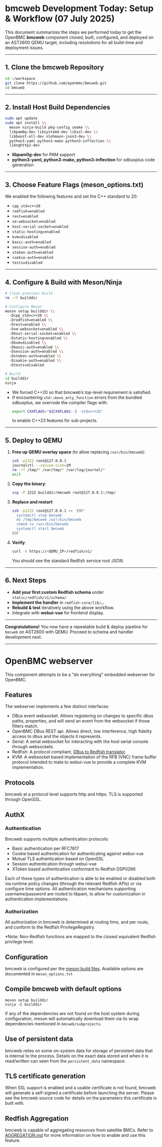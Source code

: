 # bmcweb Development Today: Setup & Workflow (07 July 2025)

This document summarizes the steps we performed today to get the OpenBMC **bmcweb** component cloned, built, configured, and deployed on an AST2600 QEMU target, including resolutions for all build-time and deployment issues.

---

## 1. Clone the bmcweb Repository

```bash
cd ~/workspace
git clone https://github.com/openbmc/bmcweb.git
cd bmcweb
```

---

## 2. Install Host Build Dependencies

```bash
sudo apt update
sudo apt install \\
  meson ninja-build pkg-config cmake \\
  libpam0g-dev libsystemd-dev libssl-dev \\
  libboost-all-dev nlohmann-json3-dev \\
  python3-yaml python3-mako python3-inflection \\
  libnghttp2-dev
```

- **libpam0g-dev** for PAM support  
- **python3-yaml, python3-mako, python3-inflection** for sdbusplus code generation

---

## 3. Choose Feature Flags (meson_options.txt)

We enabled the following features and set the C++ standard to 20:

- `cpp_std=c++20`  
- `redfish=enabled`  
- `rest=enabled`  
- `vm-websocket=enabled`  
- `host-serial-socket=enabled`  
- `static-hosting=enabled`  
- `kvm=disabled`  
- `basic-auth=enabled`  
- `session-auth=enabled`  
- `xtoken-auth=enabled`  
- `cookie-auth=enabled`  
- `tests=disabled`  

---

## 4. Configure & Build with Meson/Ninja

```bash
# Clean previous build
rm -rf builddir

# Configure Meson
meson setup builddir \\
  -Dcpp_std=c++20 \\
  -Dredfish=enabled \\
  -Drest=enabled \\
  -Dvm-websocket=enabled \\
  -Dhost-serial-socket=enabled \\
  -Dstatic-hosting=enabled \\
  -Dkvm=disabled \\
  -Dbasic-auth=enabled \\
  -Dsession-auth=enabled \\
  -Dxtoken-auth=enabled \\
  -Dcookie-auth=enabled \\
  -Dtests=disabled

# Build
cd builddir
ninja
```

- We forced C++20 so that bmcweb’s top-level requirement is satisfied.
- If encountering `std::move_only_function` errors from the bundled sdbusplus, we overrode the compiler flags with:
  ```bash
  export CXXFLAGS="${CXXFLAGS:-} -std=c++2b"
  ```
  to enable C++23 features for sub-projects.

---

## 5. Deploy to QEMU

1. **Free up QEMU overlay space** (to allow replacing `/usr/bin/bmcweb`):
   ```bash
   ssh -p2222 root@127.0.0.1
   journalctl --vacuum-size=1M
   rm -rf /tmp/* /var/tmp/* /var/log/journal/*
   exit
   ```
2. **Copy the binary**:
   ```bash
   scp -P 2222 builddir/bmcweb root@127.0.0.1:/tmp/
   ```
3. **Replace and restart**:
   ```bash
   ssh -p2222 root@127.0.0.1 << 'EOF'
     systemctl stop bmcweb
     mv /tmp/bmcweb /usr/bin/bmcweb
     chmod +x /usr/bin/bmcweb
     systemctl start bmcweb
   EOF
   ```
4. **Verify**:
   ```bash
   curl -k https://<QEMU_IP>/redfish/v1/
   ```
   You should see the standard Redfish service root JSON.

---

## 6. Next Steps

- **Add your first custom Redfish schema** under `static/redfish/v1/schema/`.  
- **Implement the handler** in `redfish-core/lib/…`.  
- **Rebuild & test** iteratively using the above workflow.  
- Integrate with **webui-vue** for frontend display.

---

**Congratulations!** You now have a repeatable build & deploy pipeline for `bmcweb` on AST2600 with QEMU. Proceed to schema and handler development next.



----------------------


# OpenBMC webserver

This component attempts to be a "do everything" embedded webserver for OpenBMC.

## Features

The webserver implements a few distinct interfaces:

- DBus event websocket. Allows registering on changes to specific dbus paths,
  properties, and will send an event from the websocket if those filters match.
- OpenBMC DBus REST api. Allows direct, low interference, high fidelity access
  to dbus and the objects it represents.
- Serial: A serial websocket for interacting with the host serial console
  through websockets.
- Redfish: A protocol compliant, [DBus to Redfish translator](docs/Redfish.md).
- KVM: A websocket based implementation of the RFB (VNC) frame buffer protocol
  intended to mate to webui-vue to provide a complete KVM implementation.

## Protocols

bmcweb at a protocol level supports http and https. TLS is supported through
OpenSSL.

## AuthX

### Authentication

Bmcweb supports multiple authentication protocols:

- Basic authentication per RFC7617
- Cookie based authentication for authenticating against webui-vue
- Mutual TLS authentication based on OpenSSL
- Session authentication through webui-vue
- XToken based authentication conformant to Redfish DSP0266

Each of these types of authentication is able to be enabled or disabled both via
runtime policy changes (through the relevant Redfish APIs) or via configure time
options. All authentication mechanisms supporting username/password are routed
to libpam, to allow for customization in authentication implementations.

### Authorization

All authorization in bmcweb is determined at routing time, and per route, and
conform to the Redfish PrivilegeRegistry.

\*Note: Non-Redfish functions are mapped to the closest equivalent Redfish
privilege level.

## Configuration

bmcweb is configured per the
[meson build files](https://mesonbuild.com/Build-options.html). Available
options are documented in `meson_options.txt`

## Compile bmcweb with default options

```ascii
meson setup builddir
ninja -C builddir
```

If any of the dependencies are not found on the host system during
configuration, meson will automatically download them via its wrap dependencies
mentioned in `bmcweb/subprojects`.

## Use of persistent data

bmcweb relies on some on-system data for storage of persistent data that is
internal to the process. Details on the exact data stored and when it is
read/written can seen from the `persistent_data` namespace.

## TLS certificate generation

When SSL support is enabled and a usable certificate is not found, bmcweb will
generate a self-signed a certificate before launching the server. Please see the
bmcweb source code for details on the parameters this certificate is built with.

## Redfish Aggregation

bmcweb is capable of aggregating resources from satellite BMCs. Refer to
[AGGREGATION.md](https://github.com/openbmc/bmcweb/blob/master/docs/AGGREGATION.md)
for more information on how to enable and use this feature.
